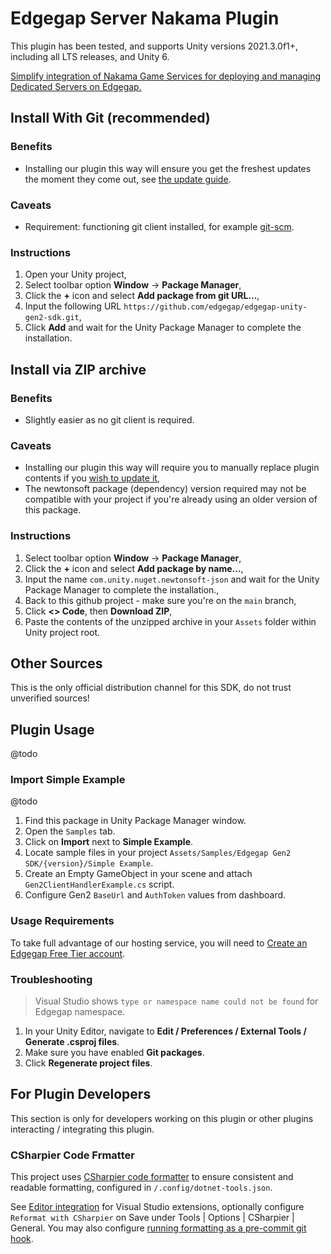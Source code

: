 # Edgegap Server Nakama Plugin

This plugin has been tested, and supports Unity versions 2021.3.0f1+, including all LTS releases, and Unity 6.

[Simplify integration of Nakama Game Services for deploying and managing Dedicated Servers on Edgegap.](https://github.com/edgegap/nakama-edgegap)

## Install With Git (recommended)

### Benefits

- Installing our plugin this way will ensure you get the freshest updates the moment they come out, see [the update guide](#update-the-plugin-in-unity).

### Caveats

- Requirement: functioning git client installed, for example [git-scm](https://git-scm.com/).

### Instructions

1. Open your Unity project,
2. Select toolbar option **Window** -> **Package Manager**,
3. Click the **+** icon and select **Add package from git URL...**,
4. Input the following URL `https://github.com/edgegap/edgegap-unity-gen2-sdk.git`,
5. Click **Add** and wait for the Unity Package Manager to complete the installation.

## Install via ZIP archive

### Benefits

- Slightly easier as no git client is required.

### Caveats

- Installing our plugin this way will require you to manually replace plugin contents if you [wish to update it](#update-the-plugin-in-unity),
- The newtonsoft package (dependency) version required may not be compatible with your project if you're already using an older version of this package.

### Instructions

1. Select toolbar option **Window** -> **Package Manager**,
2. Click the **+** icon and select **Add package by name...**,
3. Input the name `com.unity.nuget.newtonsoft-json` and wait for the Unity Package Manager to complete the installation.,
4. Back to this github project - make sure you're on the `main` branch,
5. Click **<> Code**, then **Download ZIP**,
6. Paste the contents of the unzipped archive in your `Assets` folder within Unity project root.

## Other Sources

This is the only official distribution channel for this SDK, do not trust unverified sources!

## Plugin Usage

@todo

### Import Simple Example

@todo

1. Find this package in Unity Package Manager window.
2. Open the `Samples` tab.
3. Click on **Import** next to **Simple Example**.
4. Locate sample files in your project `Assets/Samples/Edgegap Gen2 SDK/{version}/Simple Example`.
5. Create an Empty GameObject in your scene and attach `Gen2ClientHandlerExample.cs` script.
6. Configure Gen2 `BaseUrl` and `AuthToken` values from dashboard.

### Usage Requirements

To take full advantage of our hosting service, you will need to [Create an Edgegap Free Tier account](https://app.edgegap.com/auth/register).

### Troubleshooting

> Visual Studio shows `type or namespace name could not be found` for Edgegap namespace.
1. In your Unity Editor, navigate to **Edit / Preferences / External Tools / Generate .csproj files**.
2. Make sure you have enabled **Git packages**.
3. Click **Regenerate project files**.

## For Plugin Developers

This section is only for developers working on this plugin or other plugins interacting / integrating this plugin.

### CSharpier Code Frmatter

This project uses [CSharpier code formatter](https://csharpier.com/) to ensure consistent and readable formatting, configured in `/.config/dotnet-tools.json`.

See [Editor integration](https://csharpier.com/docs/Editors) for Visual Studio extensions, optionally configure `Reformat with CSharpier` on Save under Tools | Options | CSharpier | General. You may also configure [running formatting as a pre-commit git hook](https://csharpier.com/docs/Pre-commit).
